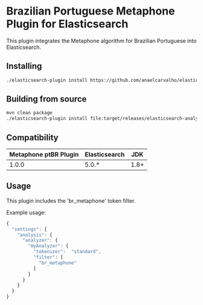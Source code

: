Brazilian Portuguese Metaphone Plugin for Elasticsearch
========================================

This plugin integrates the Metaphone algorithm for Brazilian Portuguese into Elasticsearch.

## Installing

```sh
./elasticsearch-plugin install https://github.com/anaelcarvalho/elasticsearch-analysis-metaphone_ptBR/blob/master/dist/elasticsearch-analysis-metaphone_ptBR-1.0.0.zip?raw=true
```

## Building from source

```bash
mvn clean package
./elasticsearch-plugin install file:target/releases/elasticsearch-analysis-metaphone_ptBR-1.0.0.zip
```

## Compatibility

|Metaphone ptBR Plugin|Elasticsearch|JDK
|---|---|---|
| 1.0.0|5.0.*|1.8+|

## Usage

This plugin includes the 'br_metaphone' token filter. 

Example usage:

```javascript
{
  "settings": {
    "analysis": {
      "analyzer": {
        "myAnalyzer": {
          "tokenizer":  "standard",
          "filter": [
            "br_metaphone"
          ]
        }
      }
    }
  }
}
```
